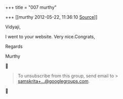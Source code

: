 +++
title = "007 murthy"

+++
[[murthy	2012-05-22, 11:36:10 [Source](https://groups.google.com/g/samskrita/c/zuLcO2SeSw4)]]



Vidyaji,

I went to your website. Very nice.Congrats,

Regards

Murthy



> To unsubscribe from this group, send email to > [samskrita+...@googlegroups.com]().



